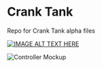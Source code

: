 # Crank Tank 

Repo for Crank Tank alpha files


[![IMAGE ALT TEXT HERE](http://i.imgur.com/vAdZH7l.png)](https://www.youtube.com/watch?v=Z5CZWMeVGl0&feature=youtu.be)


![Controller Mockup](http://i.imgur.com/1Vb9CQf.png)
